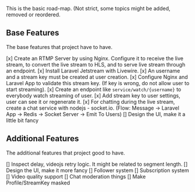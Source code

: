 This is the basic road-map. (Not strict, some topics might be added, removed or reordered.

## Base Features

The base features that project have to have.

[x] Create an RTMP Server by using Nginx. Configure it to receive the live stream, to convert the live stream to HLS, and to serve live stream through an endpoint.
[x] Install Laravel Jetstream with Livewire.
[x] An username and a stream key must be created at user creation.
[x] Configure Nginx and Laravel App to validate this stream key. (If key is wrong, do not allow user to start streaming).
[x] Create an endpoint like `service/watch/{username}` to everybody watch streaming of user. 
[x] Add stream key to user settings, user can see it or regenerate it.
[x] For chatting during the live stream, create a chat service with nodejs - socket.io. (Flow: Message -> Laravel App -> Redis -> Socket Server -> Emit To Users)
[] Design the UI, make it a little bit fancy

## Additional Features

The additional features that project good to have.

[] Inspect delay, videojs retry logic. It might be related to segment length.
[] Design the UI, make it more fancy
[] Follower system
[] Subscription system
[] Video quality support
[] Chat moderation things
[] Make Profile/StreamKey masked
